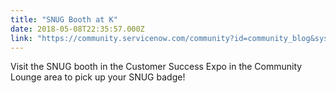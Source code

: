 ```yaml
---
title: "SNUG Booth at K"
date: 2018-05-08T22:35:57.000Z
link: "https://community.servicenow.com/community?id=community_blog&sys_id=b0dc7504dbca1740852c7a9e0f961984"
---
```

<p>Visit the SNUG booth in the Customer Success Expo in the Community Lounge area to pick up your SNUG badge!</p>
